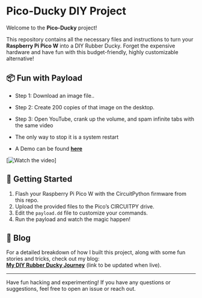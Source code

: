 # Pico-Ducky DIY Project

Welcome to the **Pico-Ducky** project! 

This repository contains all the necessary files and instructions to turn your **Raspberry Pi Pico W** into a DIY Rubber Ducky. Forget the expensive hardware and have fun with this budget-friendly, highly customizable alternative!

## 📦 Fun with Payload
- Step 1: Download an image file..
- Step 2: Create 200 copies of that image on the desktop.
- Step 3: Open YouTube, crank up the volume, and spam infinite tabs with the same video
- The only way to stop it is a system restart

- A Demo can be found **[here](https://youtu.be/1jiClD-XB6o#)**

[![Watch the video](https://cdn.discordapp.com/attachments/1276262943213748339/1309600680234713189/image.png?ex=67422c2d&is=6740daad&hm=6ab1d1d6085726f512c1c3e008e597ab3f81c661a23629edd7fcc83c3b356d02&)]
  

## 🚀 Getting Started
1. Flash your Raspberry Pi Pico W with the CircuitPython firmware from this repo.
2. Upload the provided files to the Pico’s CIRCUITPY drive.
3. Edit the `payload.dd` file to customize your commands.
4. Run the payload and watch the magic happen!

## 📄 Blog
For a detailed breakdown of how I built this project, along with some fun stories and tricks, check out my blog:  
**[My DIY Rubber Ducky Journey](#)** (link to be updated when live).

---

Have fun hacking and experimenting! If you have any questions or suggestions, feel free to open an issue or reach out. 


